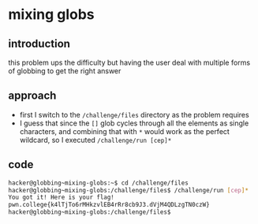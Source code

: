 # mixing globs

## introduction
this problem ups the difficulty but having the user deal with multiple forms of globbing to get the right answer
## approach
- first I switch to the `/challenge/files` directory as the problem requires
- I guess that since the `[]` glob cycles through all the elements as single characters, and combining that with `*` would work as the perfect wildcard, so I executed `/challenge/run [cep]*`

## code
```bash
hacker@globbing~mixing-globs:~$ cd /challenge/files
hacker@globbing~mixing-globs:/challenge/files$ /challenge/run [cep]*
You got it! Here is your flag!
pwn.college{k4lTjTo6rMHkzvlEB4rRr8cb9J3.dVjM4QDLzgTN0czW}
hacker@globbing~mixing-globs:/challenge/files$
```
